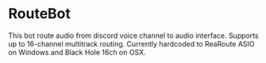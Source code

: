 # RouteBot

This bot route audio from discord voice channel to audio interface. Supports up to 16-channel multitrack routing. Currently hardcoded to ReaRoute ASIO on Windows and Black Hole 16ch on OSX.
